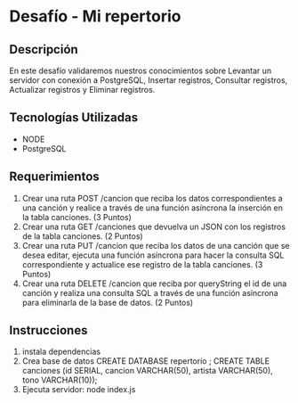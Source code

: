 # Desafío - Mi repertorio
## Descripción
En este desafío validaremos nuestros conocimientos sobre Levantar un servidor con
conexión a PostgreSQL, Insertar registros, Consultar registros, Actualizar registros y Eliminar
registros. 
## Tecnologías Utilizadas
- NODE
- PostgreSQL
## Requerimientos
1. Crear una ruta POST /cancion que reciba los datos correspondientes a una canción y
realice a través de una función asíncrona la inserción en la tabla canciones.
(3 Puntos)
2. Crear una ruta GET /canciones que devuelva un JSON con los registros de la tabla
canciones.
(2 Puntos)
3. Crear una ruta PUT /cancion que reciba los datos de una canción que se desea editar,
ejecuta una función asíncrona para hacer la consulta SQL correspondiente y actualice
ese registro de la tabla canciones.
(3 Puntos)
4. Crear una ruta DELETE /cancion que reciba por queryString el id de una canción y
realiza una consulta SQL a través de una función asíncrona para eliminarla de la base
de datos.
(2 Puntos)

## Instrucciones
  1. instala dependencias
  2. Crea base de datos
     CREATE DATABASE repertorio ;
CREATE TABLE canciones (id SERIAL, cancion VARCHAR(50), artista
VARCHAR(50), tono VARCHAR(10));
  4. Ejecuta servidor: node index.js


